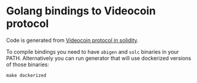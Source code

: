 Golang bindings to Videocoin protocol
=========================================

Code is generated from [Videocoin protocol in solidity](https://github.com/videocoin-2/protocol).

To compile bindings you need to have `abigen` and `solc` binaries in your PATH.
Alternatively you can run generator that will use dockerized versions of those binaries:

```
make dockerized
```